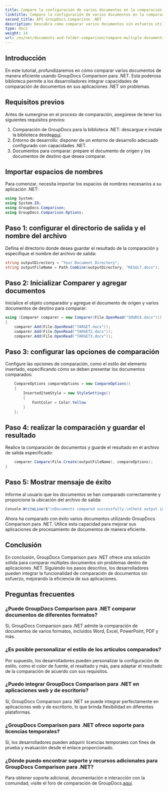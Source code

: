 ```yaml
---
title: Compare la configuración de varios documentos en la comparación de GroupDocs para .NET
linktitle: Compare la configuración de varios documentos en la comparación de GroupDocs para .NET
second_title: API GroupDocs.Comparison .NET
description: Descubra cómo comparar varios documentos sin esfuerzo utilizando GroupDocs Comparison para .NET. Siga nuestra guía paso a paso para un procesamiento de documentos sin problemas.
type: docs
weight: 14
url: /es/net/documents-and-folder-comparison/compare-multiple-documents-settings-dotnet/
---
```

## Introducción
En este tutorial, profundizaremos en cómo comparar varios documentos de manera eficiente usando GroupDocs Comparison para .NET. Esta poderosa biblioteca permite a los desarrolladores integrar capacidades de comparación de documentos en sus aplicaciones .NET sin problemas.
## Requisitos previos
Antes de sumergirse en el proceso de comparación, asegúrese de tener los siguientes requisitos previos:
1.  Comparación de GroupDocs para la biblioteca .NET: descargue e instale la biblioteca desde[aquí](https://releases.groupdocs.com/comparison/net/).
2. Entorno de desarrollo: disponer de un entorno de desarrollo adecuado configurado con capacidades .NET.
3. Documentos para comparar: prepare el documento de origen y los documentos de destino que desea comparar.

## Importar espacios de nombres
Para comenzar, necesita importar los espacios de nombres necesarios a su aplicación .NET:
```csharp
using System;
using System.IO;
using GroupDocs.Comparison;
using GroupDocs.Comparison.Options;
```
## Paso 1: configurar el directorio de salida y el nombre del archivo
Defina el directorio donde desea guardar el resultado de la comparación y especifique el nombre del archivo de salida:
```csharp
string outputDirectory = "Your Document Directory";
string outputFileName = Path.Combine(outputDirectory, "RESULT.docx");
```
## Paso 2: Inicializar Comparer y agregar documentos
Inicialice el objeto comparador y agregue el documento de origen y varios documentos de destino para comparar:
```csharp
using (Comparer comparer = new Comparer(File.OpenRead("SOURCE.docx")))
{
    comparer.Add(File.OpenRead("TARGET.docx"));
    comparer.Add(File.OpenRead("TARGET2.docx"));
    comparer.Add(File.OpenRead("TARGET3.docx"));
```
## Paso 3: configurar las opciones de comparación
Configure las opciones de comparación, como el estilo del elemento insertado, especificando cómo se deben presentar los documentos comparados:
```csharp
    CompareOptions compareOptions = new CompareOptions()
    {
        InsertedItemStyle = new StyleSettings()
        {
            FontColor = Color.Yellow
        }
    };
```
## Paso 4: realizar la comparación y guardar el resultado
Realice la comparación de documentos y guarde el resultado en el archivo de salida especificado:
```csharp
    comparer.Compare(File.Create(outputFileName), compareOptions);
}
```
## Paso 5: Mostrar mensaje de éxito
Informe al usuario que los documentos se han comparado correctamente y proporcione la ubicación del archivo de salida:
```csharp
Console.WriteLine($"\nDocuments compared successfully.\nCheck output in {outputDirectory}.");
```
Ahora ha comparado con éxito varios documentos utilizando GroupDocs Comparison para .NET. Utilice esta capacidad para mejorar sus aplicaciones de procesamiento de documentos de manera eficiente.

## Conclusión
En conclusión, GroupDocs Comparison para .NET ofrece una solución sólida para comparar múltiples documentos sin problemas dentro de aplicaciones .NET. Siguiendo los pasos descritos, los desarrolladores pueden integrar la funcionalidad de comparación de documentos sin esfuerzo, mejorando la eficiencia de sus aplicaciones.
## Preguntas frecuentes
### ¿Puede GroupDocs Comparison para .NET comparar documentos de diferentes formatos?
Sí, GroupDocs Comparison para .NET admite la comparación de documentos de varios formatos, incluidos Word, Excel, PowerPoint, PDF y más.
### ¿Es posible personalizar el estilo de los artículos comparados?
Por supuesto, los desarrolladores pueden personalizar la configuración de estilo, como el color de fuente, el resaltado y más, para adaptar el resultado de la comparación de acuerdo con sus requisitos.
### ¿Puedo integrar GroupDocs Comparison para .NET en aplicaciones web y de escritorio?
Sí, GroupDocs Comparison para .NET se puede integrar perfectamente en aplicaciones web y de escritorio, lo que brinda flexibilidad en diferentes plataformas.
### ¿GroupDocs Comparison para .NET ofrece soporte para licencias temporales?
Sí, los desarrolladores pueden adquirir licencias temporales con fines de prueba y evaluación desde el enlace proporcionado.
### ¿Dónde puedo encontrar soporte y recursos adicionales para GroupDocs Comparison para .NET?
 Para obtener soporte adicional, documentación e interacción con la comunidad, visite el foro de comparación de GroupDocs.[aquí](https://forum.groupdocs.com/c/comparison/12).